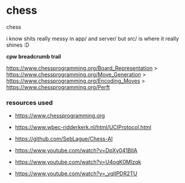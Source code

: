 # chess

chess

i know shits really messy in app/ and server/ but src/ is where it really shines :D

**cpw breadcrumb trail**

https://www.chessprogramming.org/Board_Representation > https://www.chessprogramming.org/Move_Generation > https://www.chessprogramming.org/Encoding_Moves > https://www.chessprogramming.org/Perft
 
### resources used

- https://www.chessprogramming.org

- https://www.wbec-ridderkerk.nl/html/UCIProtocol.html

- https://github.com/SebLague/Chess-AI

- https://www.youtube.com/watch?v=DpXy041BIlA

- https://www.youtube.com/watch?v=U4ogK0MIzqk

- https://www.youtube.com/watch?v=_vqlIPDR2TU